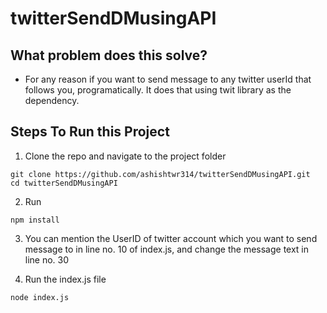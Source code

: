 # twitterSendDMusingAPI

## What problem does this solve?

-  For any reason if you want to send message to any twitter userId that follows you, programatically. It does that using twit library as the dependency. 




## Steps To Run this Project

1. Clone the repo and navigate to the project folder

```
git clone https://github.com/ashishtwr314/twitterSendDMusingAPI.git
cd twitterSendDMusingAPI
```

2. Run

```
npm install
```

3. You can mention the UserID of twitter account which you want to send message to in line no. 10 of index.js, and change the message text in line no. 30

3. Run the index.js file

```
node index.js
```
